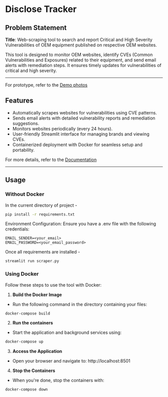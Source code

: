 # Disclose Tracker

## Problem Statement
**Title**: Web-scraping tool to search and report Critical and High Severity Vulnerabilities of OEM equipment published on respective OEM websites.

This tool is designed to monitor OEM websites, identify CVEs (Common Vulnerabilities and Exposures) related to their equipment, and send email alerts with remediation steps. It ensures timely updates for vulnerabilities of critical and high severity.

---
For prototype, refer to the [Demo photos](./Demo%20photos)
## Features
- Automatically scrapes websites for vulnerabilities using CVE patterns.
- Sends email alerts with detailed vulnerability reports and remediation suggestions.
- Monitors websites periodically (every 24 hours).
- User-friendly Streamlit interface for managing brands and viewing CVEs.
- Containerized deployment with Docker for seamless setup and portability.

For more details, refer to the [Documentation](./Disclose_Tracker.pdf)

---

## Usage

### **Without Docker**
In the current directory of project - 
```bash
pip install -r requirements.txt
```
Environment Configuration:
Ensure you have a .env file with the following credentials:
```
EMAIL_SENDER=<your_email>
EMAIL_PASSWORD=<your_email_password>
```
Once all requirements are installed - 
```bash
streamlit run scraper.py
```

### **Using Docker**
Follow these steps to use the tool with Docker:

1. **Build the Docker Image**  
- Run the following command in the directory containing your files:  
```bash
docker-compose build
```
2. **Run the containers** 
- Start the application and background services using:
```bash
docker-compose up
```
3. **Access the Application**
 - Open your browser and navigate to:
http://localhost:8501
4. **Stop the Containers**
- When you're done, stop the containers with:
```bash
docker-compose down
```
